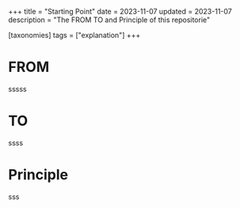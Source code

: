+++
title = "Starting Point"
date = 2023-11-07
updated = 2023-11-07
description = "The FROM TO and Principle of this repositorie"

[taxonomies]
tags = ["explanation"]
+++

# FROM
sssss
# TO
ssss
# Principle
sss